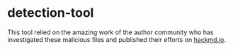 # detection-tool

This tool relied on the amazing work of the author community who has investigated these malicious files and published their efforts on [hackmd.io](http://hackmd.io/).
